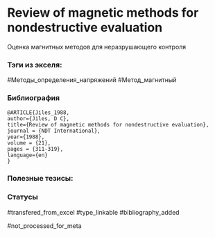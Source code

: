 # Review of magnetic methods for nondestructive evaluation

Оценка магнитных методов для неразрушающего контроля

### Тэги из экселя:
#Методы_определения_напряжений 
#Метод_магнитный 

### Библиография
```
@ARTICLE{Jiles_1988,
author={Jiles, D C},
title={Review of magnetic methods for nondestructive evaluation},
journal = {NDT International},
year={1988},
volume = {21},
pages = {311-319},
language={en}
}
```

### Полезные тезисы:

### Статусы
#transfered_from_excel 
#type_linkable 
#bibliography_added

#not_processed_for_meta
